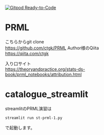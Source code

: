 [![Gitpod Ready-to-Code](https://img.shields.io/badge/Gitpod-Ready--to--Code-blue?logo=gitpod)](https://gitpod.io/#https://github.com/cosmopolitania/streamlit_PRML)

# PRML  
こちらからgit clone  
https://github.com/ctgk/PRML
Author様のQiita  
https://qiita.com/ctgk

入り口サイト  
https://theoryandpractice.org/stats-ds-book/prml_notebooks/attribution.html

# catalogue_streamlit
streamlitのPRML演習は
```
streamlit run st-prml-1.py
```
で起動します。

